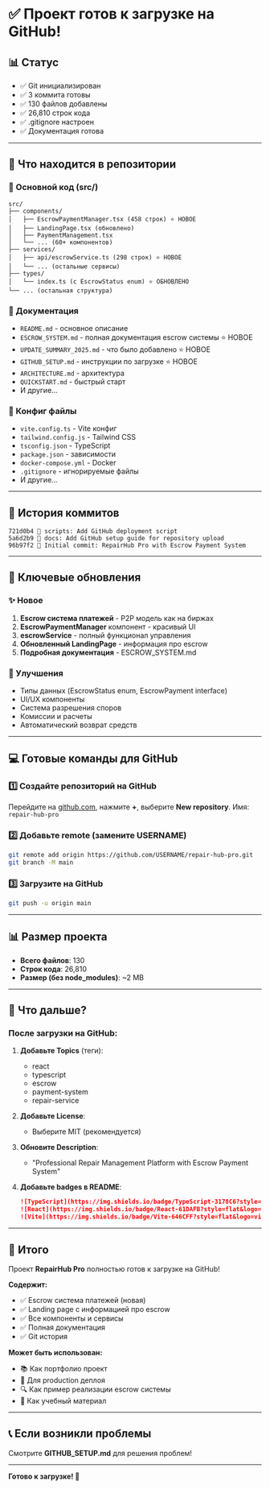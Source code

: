 # ✅ Проект готов к загрузке на GitHub!

## 📊 Статус

- ✅ Git инициализирован
- ✅ 3 коммита готовы
- ✅ 130 файлов добавлены
- ✅ 26,810 строк кода
- ✅ .gitignore настроен
- ✅ Документация готова

---

## 🚀 Что находится в репозитории

### 📁 Основной код (src/)
```
src/
├── components/
│   ├── EscrowPaymentManager.tsx (458 строк) ⭐ НОВОЕ
│   ├── LandingPage.tsx (обновлено)
│   ├── PaymentManagement.tsx
│   └── ... (60+ компонентов)
├── services/
│   ├── api/escrowService.ts (298 строк) ⭐ НОВОЕ
│   └── ... (остальные сервисы)
├── types/
│   └── index.ts (с EscrowStatus enum) ⭐ ОБНОВЛЕНО
└── ... (остальная структура)
```

### 📖 Документация
- `README.md` - основное описание
- `ESCROW_SYSTEM.md` - полная документация escrow системы ⭐ НОВОЕ
- `UPDATE_SUMMARY_2025.md` - что было добавлено ⭐ НОВОЕ
- `GITHUB_SETUP.md` - инструкции по загрузке ⭐ НОВОЕ
- `ARCHITECTURE.md` - архитектура
- `QUICKSTART.md` - быстрый старт
- И другие...

### 🔧 Конфиг файлы
- `vite.config.ts` - Vite конфиг
- `tailwind.config.js` - Tailwind CSS
- `tsconfig.json` - TypeScript
- `package.json` - зависимости
- `docker-compose.yml` - Docker
- `.gitignore` - игнорируемые файлы
- И другие...

---

## 📝 История коммитов

```
721d0b4 🔧 scripts: Add GitHub deployment script
5a6d2b9 📖 docs: Add GitHub setup guide for repository upload
96b97f2 🚀 Initial commit: RepairHub Pro with Escrow Payment System
```

---

## 🔑 Ключевые обновления

### ✨ Новое
1. **Escrow система платежей** - P2P модель как на биржах
2. **EscrowPaymentManager** компонент - красивый UI
3. **escrowService** - полный функционал управления
4. **Обновленный LandingPage** - информация про escrow
5. **Подробная документация** - ESCROW_SYSTEM.md

### 🎨 Улучшения
- Типы данных (EscrowStatus enum, EscrowPayment interface)
- UI/UX компоненты
- Система разрешения споров
- Комиссии и расчеты
- Автоматический возврат средств

---

## 💻 Готовые команды для GitHub

### 1️⃣ Создайте репозиторий на GitHub
Перейдите на [github.com](https://github.com), нажмите **+**, выберите **New repository**.
Имя: `repair-hub-pro`

### 2️⃣ Добавьте remote (замените USERNAME)
```bash
git remote add origin https://github.com/USERNAME/repair-hub-pro.git
git branch -M main
```

### 3️⃣ Загрузите на GitHub
```bash
git push -u origin main
```

---

## 📊 Размер проекта

- **Всего файлов**: 130
- **Строк кода**: 26,810
- **Размер (без node_modules)**: ~2 MB

---

## 🎯 Что дальше?

### После загрузки на GitHub:

1. **Добавьте Topics** (теги):
   - react
   - typescript
   - escrow
   - payment-system
   - repair-service

2. **Добавьте License**:
   - Выберите MIT (рекомендуется)

3. **Обновите Description**:
   - "Professional Repair Management Platform with Escrow Payment System"

4. **Добавьте badges в README**:
   ```markdown
   ![TypeScript](https://img.shields.io/badge/TypeScript-3178C6?style=flat&logo=typescript)
   ![React](https://img.shields.io/badge/React-61DAFB?style=flat&logo=react)
   ![Vite](https://img.shields.io/badge/Vite-646CFF?style=flat&logo=vite)
   ```

---

## 🎉 Итого

Проект **RepairHub Pro** полностью готов к загрузке на GitHub!

**Содержит:**
- ✅ Escrow система платежей (новая)
- ✅ Landing page с информацией про escrow
- ✅ Все компоненты и сервисы
- ✅ Полная документация
- ✅ Git история

**Может быть использован:**
- 📚 Как портфолио проект
- 🚀 Для production деплоя
- 🔍 Как пример реализации escrow системы
- 📖 Как учебный материал

---

## 📞 Если возникли проблемы

Смотрите **GITHUB_SETUP.md** для решения проблем!

---

**Готово к загрузке! 🚀**
